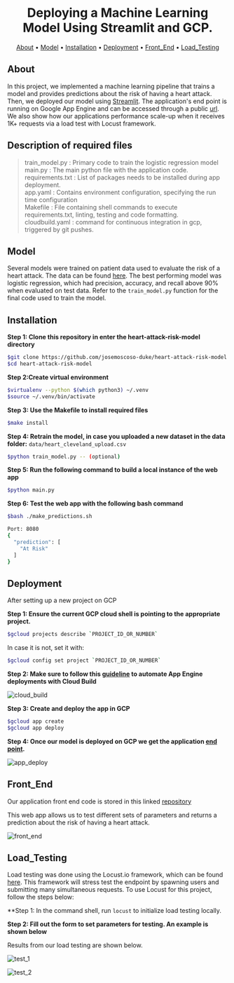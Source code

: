 <h1 align="center">Deploying a Machine Learning Model Using Streamlit and GCP.</h1>

<p align="center">
  <a href="#about">About</a> •
  <a href="#model">Model</a> •
  <a href="#installation">Installation</a> •
  <a href="#deployment">Deployment</a> •
  <a href="#front_end">Front_End</a> •
  <a href="#load_testing">Load_Testing</a>
</p>

## About

In this project, we implemented a machine learning pipeline that trains a model and provides predictions about the risk of having a heart attack. Then, we deployed our model using [Streamlit](https://streamlit.io/). The application's end point is running on Google App Engine and can be accessed through a public [url](https://share.streamlit.io/rnhondova/heart-failure-prediction-app-ui/main/heart_failure_application_ui.py). We also show how our applications performance scale-up when it receives 1K+ requests via a load test with Locust framework.

## Description of required files

> train_model.py : Primary code to train the logistic regression model
> main.py : The main python file with the application code.   
> requirements.txt : List of packages needs to be installed during app deployment.   
> app.yaml : Contains environment configuration, specifying the run time configuration  
> Makefile : File containing shell commands to execute requirements.txt, linting, testing and code formatting.     
> cloudbuild.yaml : command for continuous integration in gcp, triggered by git pushes.

## Model
Several models were trained on patient data used to evaluate the risk of a heart attack. The data can be found [here](https://www.kaggle.com/cherngs/heart-disease-cleveland-uci). The best performing model was logistic regression, which had precision, accuracy, and recall above 90% when evaluated on test data. Refer to the `train_model.py` function for the final code used to train the model.


## Installation

**Step 1: Clone this repository in enter the heart-attack-risk-model directory**

```bash
$git clone https://github.com/josemoscoso-duke/heart-attack-risk-model
$cd heart-attack-risk-model
```

**Step 2:Create virtual environment**

```bash
$virtualenv --python $(which python3) ~/.venv
$source ~/.venv/bin/activate
```

**Step 3: Use the Makefile to install required files**

```bash
$make install
```

**Step 4: Retrain the model, in case you uploaded a new dataset in the data folder:**
```data/heart_cleveland_upload.csv```

```bash
$python train_model.py -- (optional)
```

**Step 5: Run the following command to build a local instance of the web app**

```bash
$python main.py
```

**Step 6: Test the web app with the following bash command**

```bash
$bash ./make_predictions.sh

Port: 8080
{
  "prediction": [
    "At Risk"
  ]
}
```

## Deployment

After setting up a new project on GCP  

**Step 1: Ensure the current GCP cloud shell is pointing to the appropriate project.**

```bash
$gcloud projects describe `PROJECT_ID_OR_NUMBER`
```
In case it is not, set it with:

```bash
$gcloud config set project `PROJECT_ID_OR_NUMBER`
```

**Step 2: Make sure to follow this [guideline](https://cloud.google.com/source-repositories/docs/quickstart-triggering-builds-with-source-repositories) to automate App Engine deployments with Cloud Build**

![cloud_build](image/cloud_build.png)

**Step 3: Create and deploy the app in GCP**

```bash
$gcloud app create
$gcloud app deploy
```

**Step 4: Once our model is deployed on GCP we get the application [end point](https://cloud-final-project-311921.uc.r.appspot.com).**

![app_deploy](image/gcp_app_deploy.png)

## Front_End

Our application front end code is stored in this linked [repository](https://github.com/Rnhondova/heart-failure-prediction-app-ui)

This web app allows us to test different sets of parameters and returns a prediction about the risk of having a heart attack.

![front_end](image/front_end_high.png)

## Load_Testing

Load testing was done using the Locust.io framework, which can be found [here](https://locust.io/). This framework will stress test the endpoint by spawning users and submitting many simultaneous requests. To use Locust for this project, follow the steps below:

**Step 1: In the command shell, run `locust` to initialize load testing locally.

**Step 2: Fill out the form to set parameters for testing. An example is shown below**

Results from our load testing are shown below.

![test_1](image/load_test_1.png)

![test_2](image/load_test_2.png)
